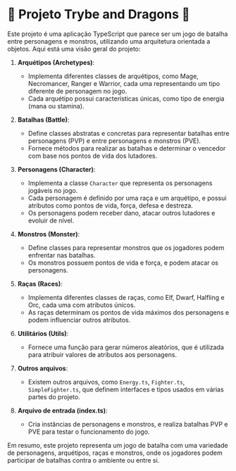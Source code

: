 # :construction: Projeto Trybe and Dragons :construction:
Este projeto é uma aplicação TypeScript que parece ser um jogo de batalha entre personagens e monstros, utilizando uma arquitetura orientada a objetos. Aqui está uma visão geral do projeto:

1. **Arquétipos (Archetypes)**:
   - Implementa diferentes classes de arquétipos, como Mage, Necromancer, Ranger e Warrior, cada uma representando um tipo diferente de personagem no jogo.
   - Cada arquétipo possui características únicas, como tipo de energia (mana ou stamina).

2. **Batalhas (Battle)**:
   - Define classes abstratas e concretas para representar batalhas entre personagens (PVP) e entre personagens e monstros (PVE).
   - Fornece métodos para realizar as batalhas e determinar o vencedor com base nos pontos de vida dos lutadores.

3. **Personagens (Character)**:
   - Implementa a classe `Character` que representa os personagens jogáveis no jogo.
   - Cada personagem é definido por uma raça e um arquétipo, e possui atributos como pontos de vida, força, defesa e destreza.
   - Os personagens podem receber dano, atacar outros lutadores e evoluir de nível.

4. **Monstros (Monster)**:
   - Define classes para representar monstros que os jogadores podem enfrentar nas batalhas.
   - Os monstros possuem pontos de vida e força, e podem atacar os personagens.

5. **Raças (Races)**:
   - Implementa diferentes classes de raças, como Elf, Dwarf, Halfling e Orc, cada uma com atributos únicos.
   - As raças determinam os pontos de vida máximos dos personagens e podem influenciar outros atributos.

6. **Utilitários (Utils)**:
   - Fornece uma função para gerar números aleatórios, que é utilizada para atribuir valores de atributos aos personagens.

7. **Outros arquivos**:
   - Existem outros arquivos, como `Energy.ts`, `Fighter.ts`, `SimpleFighter.ts`, que definem interfaces e tipos usados em várias partes do projeto.

8. **Arquivo de entrada (index.ts)**:
   - Cria instâncias de personagens e monstros, e realiza batalhas PVP e PVE para testar o funcionamento do jogo.

Em resumo, este projeto representa um jogo de batalha com uma variedade de personagens, arquétipos, raças e monstros, onde os jogadores podem participar de batalhas contra o ambiente ou entre si.